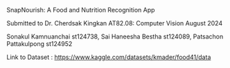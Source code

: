 SnapNourish: A Food and Nutrition Recognition App

Submitted to Dr. Cherdsak Kingkan
AT82.08: Computer Vision August 2024


Sonakul Kamnuanchai st124738, Sai Haneesha Bestha st124089, Patsachon Pattakulpong st124952

Link to Dataset : https://www.kaggle.com/datasets/kmader/food41/data
